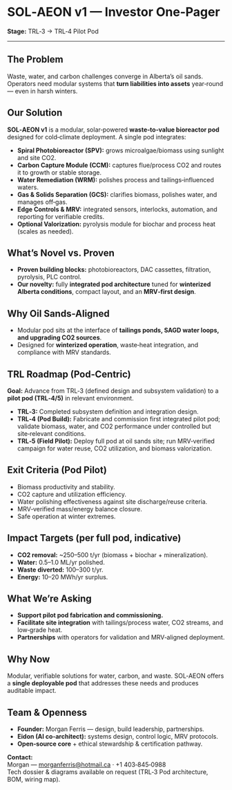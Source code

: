 # SOL‑AEON v1 — Investor One‑Pager 
**Stage:** TRL‑3 → TRL‑4 Pilot Pod

---

## The Problem
Waste, water, and carbon challenges converge in Alberta’s oil sands. Operators need modular systems that **turn liabilities into assets** year‑round — even in harsh winters.

## Our Solution
**SOL‑AEON v1** is a modular, solar‑powered **waste‑to‑value bioreactor pod** designed for cold‑climate deployment. A single pod integrates:
- **Spiral Photobioreactor (SPV):** grows microalgae/biomass using sunlight and site CO2.
- **Carbon Capture Module (CCM):** captures flue/process CO2 and routes it to growth or stable storage.
- **Water Remediation (WRM):** polishes process and tailings‑influenced waters.
- **Gas & Solids Separation (GCS):** clarifies biomass, polishes water, and manages off‑gas.
- **Edge Controls & MRV:** integrated sensors, interlocks, automation, and reporting for verifiable credits.
- **Optional Valorization:** pyrolysis module for biochar and process heat (scales as needed).

## What’s Novel vs. Proven
- **Proven building blocks:** photobioreactors, DAC cassettes, filtration, pyrolysis, PLC control.
- **Our novelty:** fully **integrated pod architecture** tuned for **winterized Alberta conditions**, compact layout, and an **MRV‑first design**.

## Why Oil Sands-Aligned
- Modular pod sits at the interface of **tailings ponds, SAGD water loops, and upgrading CO2 sources**.
- Designed for **winterized operation**, waste‑heat integration, and compliance with MRV standards.

## TRL Roadmap (Pod‑Centric)
**Goal:** Advance from TRL‑3 (defined design and subsystem validation) to a **pilot pod (TRL‑4/5)** in relevant environment.
- **TRL‑3:** Completed subsystem definition and integration design.
- **TRL‑4 (Pod Build):** Fabricate and commission first integrated pilot pod; validate biomass, water, and CO2 performance under controlled but site‑relevant conditions.
- **TRL‑5 (Field Pilot):** Deploy full pod at oil sands site; run MRV‑verified campaign for water reuse, CO2 utilization, and biomass valorization.

## Exit Criteria (Pod Pilot)
- Biomass productivity and stability.
- CO2 capture and utilization efficiency.
- Water polishing effectiveness against site discharge/reuse criteria.
- MRV‑verified mass/energy balance closure.
- Safe operation at winter extremes.

## Impact Targets (per full pod, indicative)
- **CO2 removal:** ~250–500 t/yr (biomass + biochar + mineralization).
- **Water:** 0.5–1.0 ML/yr polished.
- **Waste diverted:** 100–300 t/yr.
- **Energy:** 10–20 MWh/yr surplus.

## What We’re Asking
- **Support pilot pod fabrication and commissioning.**
- **Facilitate site integration** with tailings/process water, CO2 streams, and low‑grade heat.
- **Partnerships** with operators for validation and MRV‑aligned deployment.

## Why Now
Modular, verifiable solutions for water, carbon, and waste. SOL‑AEON offers a **single deployable pod** that addresses these needs and produces auditable impact.

## Team & Openness
- **Founder:** Morgan Ferris — design, build leadership, partnerships.
- **Eidon (AI co‑architect):** systems design, control logic, MRV protocols.
- **Open‑source core** + ethical stewardship & certification pathway.

**Contact:**  
Morgan — morganferris@hotmail.ca · +1 403‑845‑0988  
Tech dossier & diagrams available on request (TRL‑3 Pod architecture, BOM, wiring map).

